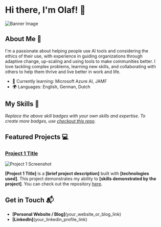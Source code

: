 # Hi there, I'm Olaf! 👋

![Banner Image](your_banner_image_url_here)

## About Me 🚀

I'm a passionate about helping people use AI tools and considering the ethics of their use, with experience in guiding organizations through adaptive change, up-scaling and using tools to make communities better. I love tackling complex problems, learning new skills, and collaborating with others to help them thrive and live better in work and life.

- 🌱 Currently learning: Microsoft Azure AI, JAMF
- 🌍 Languages: English, German, Dutch

## My Skills 🧠


*Replace the above skill badges with your own skills and expertise. To create more badges, use [checkout this repo](https://github.com/alexandresanlim/Badges4-README.md-Profile).*

## Featured Projects 💻

### [Project 1 Title](project_1_link)

![Project 1 Screenshot](project_1_screenshot_url)

**[Project 1 Title]** is a **[brief project description]** built with **[technologies used]**. This project demonstrates my ability to **[skills demonstrated by the project]**. You can check out the repository [here](project_1_repository_link).

## Get in Touch 📬

- **[Personal Website / Blog]**(your_website_or_blog_link)
- **[LinkedIn]**(your_linkedin_profile_link)


